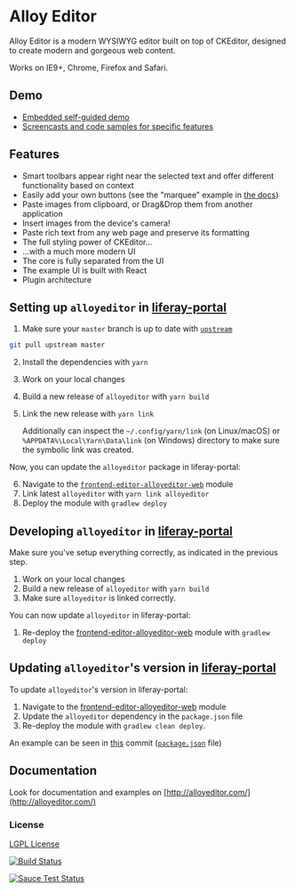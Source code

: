 # Alloy Editor

Alloy Editor is a modern WYSIWYG editor built on top of CKEditor, designed to create modern and gorgeous web content.

Works on IE9+, Chrome, Firefox and Safari.

## Demo

-   [Embedded self-guided demo](http://alloyeditor.com)
-   [Screencasts and code samples for specific features](https://alloyeditor.com/docs/features/)

## Features

-   Smart toolbars appear right near the selected text and offer different functionality based on context
-   Easily add your own buttons (see the "marquee" example in [the docs](https://alloyeditor.com/docs/develop/create/create_buttons.html))
-   Paste images from clipboard, or Drag&Drop them from another application
-   Insert images from the device's camera!
-   Paste rich text from any web page and preserve its formatting
-   The full styling power of CKEditor...
-   ...with a much more modern UI
-   The core is fully separated from the UI
-   The example UI is built with React
-   Plugin architecture

## Setting up `alloyeditor` in [liferay-portal](https://github.com/liferay/liferay-portal)

1. Make sure your `master` branch is up to date with [`upstream`](https://github.com/liferay/alloy-editor)

```sh
git pull upstream master
```

2. Install the dependencies with `yarn`
3. Work on your local changes
4. Build a new release of `alloyeditor` with `yarn build`
5. Link the new release with `yarn link`

   Additionally can inspect the `~/.config/yarn/link` (on Linux/macOS) or `%APPDATA%\Local\Yarn\Data\link` (on Windows)
   directory to make sure the symbolic link was created.

Now, you can update the `alloyeditor` package in liferay-portal:

6. Navigate to the [`frontend-editor-alloyeditor-web`](https://github.com/liferay/liferay-portal/tree/87c99caee95de6738bb434d9ba86b84e6f4c87d1/modules/apps/frontend-editor/frontend-editor-alloyeditor-web) module
7. Link latest `alloyeditor` with `yarn link alloyeditor`
8. Deploy the module with `gradlew deploy`

## Developing `alloyeditor` in [liferay-portal](https://github.com/liferay/liferay-portal)

Make sure you've setup everything correctly, as indicated in the previous step.

1. Work on your local changes
2. Build a new release of `alloyeditor` with `yarn build`
3. Make sure `alloyeditor` is linked correctly.

You can now update `alloyeditor` in liferay-portal:

1. Re-deploy the [frontend-editor-alloyeditor-web](https://github.com/liferay/liferay-portal/tree/master/modules/apps/frontend-editor/frontend-editor-alloyeditor-web) module with `gradlew deploy`

## Updating `alloyeditor`'s version in [liferay-portal](https://github.com/liferay/liferay-portal)

To update `alloyeditor`'s version in liferay-portal:

1. Navigate to the [frontend-editor-alloyeditor-web](https://github.com/liferay/liferay-portal/tree/master/modules/apps/frontend-editor/frontend-editor-alloyeditor-web) module
2. Update the `alloyeditor` dependency in the `package.json` file
3. Re-deploy the module with `gradlew clean deploy`.

An example can be seen in [this](https://github.com/liferay/alloy-editor/commit/0525c86b6d09c85b720ceaf52807f7a96feaeb2b#diff-b9cfc7f2cdf78a7f4b91a753d10865a2) commit ([`package.json`](https://github.com/liferay/alloy-editor/blob/0525c86b6d09c85b720ceaf52807f7a96feaeb2b/package.json) file)

## Documentation

Look for documentation and examples on [http://alloyeditor.com/](http://alloyeditor.com/)

### License

[LGPL License](LICENSE.md)

[![Build Status](https://travis-ci.org/liferay/alloy-editor.svg)](https://travis-ci.org/liferay/alloy-editor)

[![Sauce Test Status](https://saucelabs.com/browser-matrix/alloy-editor.svg)](https://saucelabs.com/u/alloy-editor)
